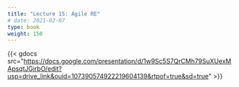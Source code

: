 ```yaml
---
title: "Lecture 15: Agile RE"
# date: 2021-02-07
type: book
weight: 150
---
```


{{< gdocs src="https://docs.google.com/presentation/d/1w9Sc5S7QrCMh79SuXUexMApsqtJGirbO/edit?usp=drive_link&ouid=107390574922219604139&rtpof=true&sd=true" >}}
